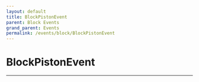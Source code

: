 ```yaml
---
layout: default
title: BlockPistonEvent
parent: Block Events
grand_parent: Events
permalink: /events/block/BlockPistonEvent
---
```


# BlockPistonEvent

---
